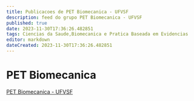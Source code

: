 ```yaml
---
title: Publicacoes de PET Biomecanica - UFVSF
description: feed do grupo PET Biomecanica - UFVSF
published: true
date: 2023-11-30T17:36:26.482851
tags: Ciencias da Saude,Biomecanica e Pratica Baseada em Evidencias
editor: markdown
dateCreated: 2023-11-30T17:36:26.482851
---
```


# PET Biomecanica
[PET Biomecanica - UFVSF](/grupo/86PETBiomecanicaUFVSF.md)